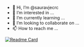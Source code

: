 - 👋 Hi, I’m @sauravjecrc
- 👀 I’m interested in ...
- 🌱 I’m currently learning ...
- 💞️ I’m looking to collaborate on ...
- 📫 How to reach me ...

<!---
sauravjecrc/sauravjecrc is a ✨ special ✨ repository because its `README.md` (this file) appears on your GitHub profile.
You can click the Preview link to take a look at your changes.
--->
<!-- Stats of my activity on Github -->
[![Readme Card](https://github-readme-stats.vercel.app/api/pin/?username=sauravjecrc&repo=github-readme-stats)](https://github.com/sauravjecrc/github-readme-stats)
